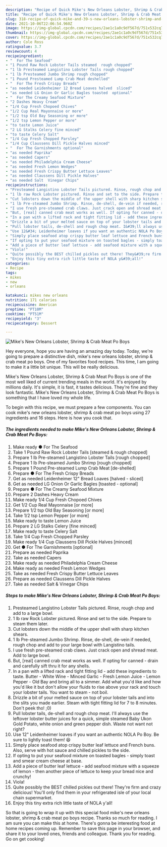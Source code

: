 ```yaml
---
description: "Recipe of Quick Mike's New Orleans Lobster, Shrimp & Crab Meat Po Boys"
title: "Recipe of Quick Mike's New Orleans Lobster, Shrimp & Crab Meat Po Boys"
slug: 318-recipe-of-quick-mike-and-39-s-new-orleans-lobster-shrimp-and-amp-crab-meat-po-boys
date: 2021-10-06T22:06:54.960Z
image: https://img-global.cpcdn.com/recipes/2ae1c1a0c9df567d/751x532cq70/mikes-new-orleans-lobster-shrimp-crab-meat-po-boys-recipe-main-photo.jpg
thumbnail: https://img-global.cpcdn.com/recipes/2ae1c1a0c9df567d/751x532cq70/mikes-new-orleans-lobster-shrimp-crab-meat-po-boys-recipe-main-photo.jpg
cover: https://img-global.cpcdn.com/recipes/2ae1c1a0c9df567d/751x532cq70/mikes-new-orleans-lobster-shrimp-crab-meat-po-boys-recipe-main-photo.jpg
author: Cole Ross
ratingvalue: 3.7
reviewcount: 4
recipeingredient:
- "  For The Seafood"
- "1 Pound Raw Rock Lobster Tails steamed  rough chopped"
- "1 lb Presteamed Langistino Lobster Tails rough chopped"
- "1 lb Presteamed Jumbo Shrimp rough chopped"
- "1 Pound Presteamed Lump Crab Meat deshelled"
- "  For The Fresh Crispy Breads"
- "as needed Leidenheimer 12 Bread Loaves halved  sliced"
- "as needed LG Onion Or Garlic Bagles toasted  optional"
- "  For The Creamy Seafood Mixture"
- "2 Dashes Heavy Cream"
- "1/4 Cup Fresh Chopoed Chives"
- "1/2 Cup Real Mayonnaise or more"
- "1/2 tsp Old Bay Seasoning or more"
- "1/2 tsp Lemon Pepper or more"
- "to taste Lemon Juice"
- "2 LG Stalks Celery fine minced"
- "to taste Celery Salt"
- "1/4 Cup Fresh Chopped Parsley"
- "1/4 Cup Claussens Dill Pickle Halves minced"
- "  For The Garnishments optional"
- "as needed Paprika"
- "as needed Capers"
- "as needed Philadelphia Cream Cheese"
- "as needed Fresh Lemon Wedges"
- "as needed Fresh Crispy Butter Lettuce Leaves"
- "as needed Claussens Dill Pickle Halves"
- "as needed Salt  Vinegar Chips"
recipeinstructions:
- "Presteamed Langistino Lobster Tails pictured. Rinse, rough chop and add to a large bowl."
- "1 lb raw Rock Lobster pictured. Rinse and set to the side. Prepare to steam them later."
- "Cut lobsters down the middle of the upper shell with sharp kitchen shears."
- "1 lb Pre-steamed Jumbo Shrimp. Rinse, de-shell, de-vein if needed, rough chop and add to your large bowl with Langistino tails."
- "I use fresh pre-steamed crab claws. Just crack open and shread meat. Add to large bowl."
- "But, [real] canned crab meat works as well. If opting for canned - drain and carefully sift thru it for any shells."
- "In a pan with a lifted rack and tight fitting lid - add these ingredients to taste. Butter - White Wine - Minced Garlic - Fresh Lemon Juice - Lemon Pepper - Old Bay and bring all to a simmer. Add what you&#39;d like and how you&#39;d like it but don&#39;t allow your fluids to rise above your rack and touch your lobster tails. You want to steam - not boil."
- "Drizzle a bit of your melted sauce on top of your lobster tails and into the slits you made earlier. Steam with tight fitting lid for 7 to 8 minutes. Don&#39;t peek tho! ;0)"
- "Pull lobster tails, de-shell and rough chop meat. I&#39;ll always use the leftover lobster butter juices for a quick, simple steamed Baby Ukon Gold Potato, white onion and green pepper dish. Waste not want not right?"
- "Use 12&#34; Leidenheimer loaves if you want an authentic NOLA Po Boy. Be sure to lightly toast them! 😆"
- "Simply place seafood atop crispy butter leaf lettuce and French buns. Also, serve with hot sauce and chilled pickles to the side."
- "If opting to put your seafood mixture on toasted bagles - simply toast and smear cream cheese at base."
- "Add a piece of butter leaf lettuce - add seafood mixture with a squeeze of lemon - then another piece of lettuce to keep your bread nice and crunchy!"
- "Viola!"
- "Quite possibly the BEST chilled pickles out there! They&#39;re firm and crazy delicious! You&#39;ll only find them in your refrigerated isle of your local chain supermarket."
- "Enjoy this tiny extra rich little taste of NOLA y&#39;all!"
categories:
- Recipe
tags:
- mikes
- new
- orleans

katakunci: mikes new orleans 
nutrition: 171 calories
recipecuisine: American
preptime: "PT10M"
cooktime: "PT51M"
recipeyield: "3"
recipecategory: Dessert

---
```



![Mike&#39;s New Orleans Lobster, Shrimp & Crab Meat Po Boys](https://img-global.cpcdn.com/recipes/2ae1c1a0c9df567d/751x532cq70/mikes-new-orleans-lobster-shrimp-crab-meat-po-boys-recipe-main-photo.jpg)

Hey everyone, hope you are having an amazing day today. Today, we're going to prepare a distinctive dish, mike&#39;s new orleans lobster, shrimp & crab meat po boys. One of my favorites food recipes. This time, I am going to make it a little bit unique. This will be really delicious.

Mike&#39;s New Orleans Lobster, Shrimp & Crab Meat Po Boys is one of the most well liked of current trending meals in the world. It's enjoyed by millions daily. It's simple, it is fast, it tastes delicious. They're fine and they look fantastic. Mike&#39;s New Orleans Lobster, Shrimp & Crab Meat Po Boys is something that I have loved my whole life.




To begin with this recipe, we must prepare a few components. You can cook mike&#39;s new orleans lobster, shrimp & crab meat po boys using 27 ingredients and 16 steps. Here is how you cook that.

<!--inarticleads1-->

##### The ingredients needed to make Mike&#39;s New Orleans Lobster, Shrimp & Crab Meat Po Boys:

1. Make ready  ● For The Seafood
1. Take 1 Pound Raw Rock Lobster Tails [steamed & rough chopped]
1. Prepare 1 lb Pre-steamed Langistino Lobster Tails [rough chopped]
1. Prepare 1 lb Pre-steamed Jumbo Shrimp [rough chopped]
1. Prepare 1 Pound Pre-steamed Lump Crab Meat [de-shelled]
1. Prepare  ● For The Fresh Crispy Breads
1. Get as needed Leidenheimer 12&#34; Bread Loaves [halved - sliced]
1. Get as needed LG Onion Or Garlic Bagles [toasted - optional]
1. Prepare  ● For The Creamy Seafood Mixture
1. Prepare 2 Dashes Heavy Cream
1. Make ready 1/4 Cup Fresh Chopoed Chives
1. Get 1/2 Cup Real Mayonnaise [or more]
1. Prepare 1/2 tsp Old Bay Seasoning [or more]
1. Take 1/2 tsp Lemon Pepper [or more]
1. Make ready to taste Lemon Juice
1. Prepare 2 LG Stalks Celery [fine minced]
1. Make ready to taste Celery Salt
1. Take 1/4 Cup Fresh Chopped Parsley
1. Make ready 1/4 Cup Claussens Dill Pickle Halves [minced]
1. Get  ● For The Garnishments [optional]
1. Prepare as needed Paprika
1. Take as needed Capers
1. Make ready as needed Philadelphia Cream Cheese
1. Make ready as needed Fresh Lemon Wedges
1. Take as needed Fresh Crispy Butter Lettuce Leaves
1. Prepare as needed Claussens Dill Pickle Halves
1. Take as needed Salt & Vinegar Chips




<!--inarticleads2-->

##### Steps to make Mike&#39;s New Orleans Lobster, Shrimp & Crab Meat Po Boys:

1. Presteamed Langistino Lobster Tails pictured. Rinse, rough chop and add to a large bowl.
1. 1 lb raw Rock Lobster pictured. Rinse and set to the side. Prepare to steam them later.
1. Cut lobsters down the middle of the upper shell with sharp kitchen shears.
1. 1 lb Pre-steamed Jumbo Shrimp. Rinse, de-shell, de-vein if needed, rough chop and add to your large bowl with Langistino tails.
1. I use fresh pre-steamed crab claws. Just crack open and shread meat. Add to large bowl.
1. But, [real] canned crab meat works as well. If opting for canned - drain and carefully sift thru it for any shells.
1. In a pan with a lifted rack and tight fitting lid - add these ingredients to taste. Butter - White Wine - Minced Garlic - Fresh Lemon Juice - Lemon Pepper - Old Bay and bring all to a simmer. Add what you&#39;d like and how you&#39;d like it but don&#39;t allow your fluids to rise above your rack and touch your lobster tails. You want to steam - not boil.
1. Drizzle a bit of your melted sauce on top of your lobster tails and into the slits you made earlier. Steam with tight fitting lid for 7 to 8 minutes. Don&#39;t peek tho! ;0)
1. Pull lobster tails, de-shell and rough chop meat. I&#39;ll always use the leftover lobster butter juices for a quick, simple steamed Baby Ukon Gold Potato, white onion and green pepper dish. Waste not want not right?
1. Use 12&#34; Leidenheimer loaves if you want an authentic NOLA Po Boy. Be sure to lightly toast them! 😆
1. Simply place seafood atop crispy butter leaf lettuce and French buns. Also, serve with hot sauce and chilled pickles to the side.
1. If opting to put your seafood mixture on toasted bagles - simply toast and smear cream cheese at base.
1. Add a piece of butter leaf lettuce - add seafood mixture with a squeeze of lemon - then another piece of lettuce to keep your bread nice and crunchy!
1. Viola!
1. Quite possibly the BEST chilled pickles out there! They&#39;re firm and crazy delicious! You&#39;ll only find them in your refrigerated isle of your local chain supermarket.
1. Enjoy this tiny extra rich little taste of NOLA y&#39;all!




So that is going to wrap it up with this special food mike&#39;s new orleans lobster, shrimp & crab meat po boys recipe. Thanks so much for reading. I am sure you can make this at home. There's gonna be interesting food at home recipes coming up. Remember to save this page in your browser, and share it to your loved ones, friends and colleague. Thank you for reading. Go on get cooking!

